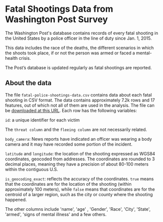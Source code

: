 # Fatal Shootings Data from Washington Post Survey

The Washington Post's database contains records of every fatal shooting in the United States by a police officer in the line of duty since Jan. 1, 2015.


This data includes  the race of the deaths,  the different scenarios in which the shoots took place, if or not the person was armed  or faced a mental-health crisis.

The Post’s database is updated regularly as fatal shootings are reported.

## About the data

The file `fatal-police-shootings-data.csv` contains data about each fatal shooting in CSV format. The data contains approximately 7.2k rows and 17 features, out of which not all of them are used in the analysis. The file can be [downloaded at this URL](https://raw.githubusercontent.com/washingtonpost/data-police-shootings/master/fatal-police-shootings-data.csv). Each row has the following variables:

`id`: a unique identifier for each victim

 The `threat column` and the `fleeing column` are not necessarily related.

`body_camera`: News reports have indicated an officer was wearing a body camera and it may have recorded some portion of the incident.

`latitude` and `longitude`: the location of the shooting expressed as WGS84 coordinates, geocoded from addresses. The coordinates are rounded to 3 decimal places, meaning they have a precision of about 80-100 meters within the contiguous U.S.

`is_geocoding_exact`: reflects the accuracy of the coordinates. `true` means that the coordinates are for the location of the shooting (within approximately 100 meters), while `false` means that coordinates are for the centroid of a larger region, such as the city or county where the shooting happened.

The other columns include 'name', 'age' , 'Gender', 'Race', 'City', 'State', 'armed', 'signs of mental illness' and a few others. 

